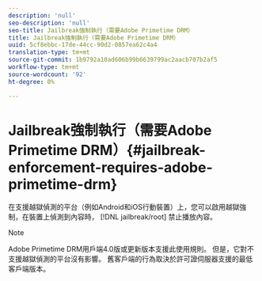 ```yaml
---
description: 'null'
seo-description: 'null'
seo-title: Jailbreak強制執行（需要Adobe Primetime DRM）
title: Jailbreak強制執行（需要Adobe Primetime DRM）
uuid: 5cf8ebbc-17de-44cc-90d2-0857ea62c4a4
translation-type: tm+mt
source-git-commit: 1b9792a10ad606b99b6639799ac2aacb707b2af5
workflow-type: tm+mt
source-wordcount: '92'
ht-degree: 0%

---
```



# Jailbreak強制執行（需要Adobe Primetime DRM）{#jailbreak-enforcement-requires-adobe-primetime-drm}

在支援越獄偵測的平台（例如Android和iOS行動裝置）上，您可以啟用越獄強制，在裝置上偵測到內容時， [!DNL jailbreak/root] 禁止播放內容。

>[!NOTE]
>
>Adobe Primetime DRM用戶端4.0版或更新版本支援此使用規則。 但是，它對不支援越獄偵測的平台沒有影響。 舊客戶端的行為取決於許可證伺服器支援的最低客戶端版本。


